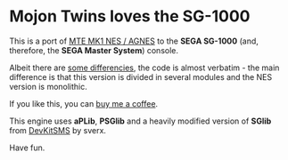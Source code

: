 # Mojon Twins loves the SG-1000

This is a port of [MTE MK1 NES / AGNES](https://github.com/mojontwins/MK1_NES) to the **SEGA SG-1000** (and, therefore, the **SEGA Master System**) console.

Albeit there are [some differencies](https://github.com/mojontwins/loves_the_sg1000/blob/master/docs/AGSG1000_requirements.md), the code is almost verbatim - the main difference is that this version is divided in several modules and the NES version is monolithic.

If you like this, you can [buy me a coffee](https://ko-fi.com/I2I0JUJ9).

This engine uses **aPLib**, **PSGlib** and a heavily modified version of **SGlib** from [DevKitSMS](https://github.com/sverx/devkitSMS) by sverx.

Have fun.
